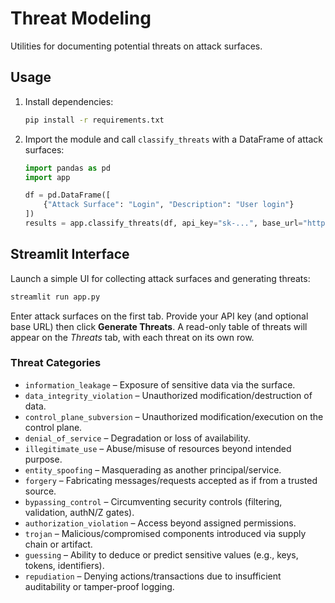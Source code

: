 # Threat Modeling

Utilities for documenting potential threats on attack surfaces.

## Usage

1. Install dependencies:
   ```bash
   pip install -r requirements.txt
   ```
2. Import the module and call `classify_threats` with a DataFrame of attack surfaces:
   ```python
   import pandas as pd
   import app

   df = pd.DataFrame([
       {"Attack Surface": "Login", "Description": "User login"}
   ])
   results = app.classify_threats(df, api_key="sk-...", base_url="https://llm.labs.blackduck.com/v1")
   ```

## Streamlit Interface

Launch a simple UI for collecting attack surfaces and generating threats:

```bash
streamlit run app.py
```

Enter attack surfaces on the first tab. Provide your API key (and optional base
URL) then click **Generate Threats**. A read-only table of threats will appear on
the *Threats* tab, with each threat on its own row.

### Threat Categories

- `information_leakage` – Exposure of sensitive data via the surface.
- `data_integrity_violation` – Unauthorized modification/destruction of data.
- `control_plane_subversion` – Unauthorized modification/execution on the control plane.
- `denial_of_service` – Degradation or loss of availability.
- `illegitimate_use` – Abuse/misuse of resources beyond intended purpose.
- `entity_spoofing` – Masquerading as another principal/service.
- `forgery` – Fabricating messages/requests accepted as if from a trusted source.
- `bypassing_control` – Circumventing security controls (filtering, validation, authN/Z gates).
- `authorization_violation` – Access beyond assigned permissions.
- `trojan` – Malicious/compromised components introduced via supply chain or artifact.
- `guessing` – Ability to deduce or predict sensitive values (e.g., keys, tokens, identifiers).
- `repudiation` – Denying actions/transactions due to insufficient auditability or tamper-proof logging.
